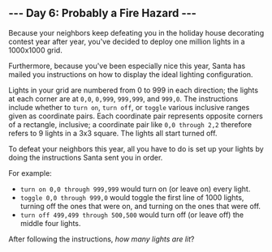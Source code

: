 <article class="day-desc"><h2>--- Day 6: Probably a Fire Hazard ---</h2><p>Because your neighbors keep defeating you in the holiday house decorating contest year after year, you've decided to deploy one million lights in a <span title="Hey, be glad I'm not asking for the resistance between two points!">1000x1000 grid</span>.</p>
<p>Furthermore, because you've been especially nice this year, Santa has mailed you instructions on how to display the ideal lighting configuration.</p>
<p>Lights in your grid are numbered from 0 to 999 in each direction; the lights at each corner are at <code>0,0</code>, <code>0,999</code>, <code>999,999</code>, and <code>999,0</code>. The instructions include whether to <code>turn on</code>, <code>turn off</code>, or <code>toggle</code> various inclusive ranges given as coordinate pairs.  Each coordinate pair represents opposite corners of a rectangle, inclusive; a coordinate pair like <code>0,0 through 2,2</code> therefore refers to 9 lights in a 3x3 square.  The lights all start turned off.
</p><p>To defeat your neighbors this year, all you have to do is set up your lights by doing the instructions Santa sent you in order.</p>
<p>For example:</p>
<ul>
<li><code>turn on 0,0 through 999,999</code> would turn on (or leave on) every light.</li>
<li><code>toggle 0,0 through 999,0</code> would toggle the first line of 1000 lights, turning off the ones that were on, and turning on the ones that were off.</li>
<li><code>turn off 499,499 through 500,500</code> would turn off (or leave off) the middle four lights.</li>
</ul>
<p>After following the instructions, <em>how many lights are lit</em>?</p>
</article>

